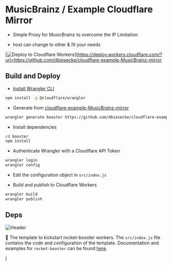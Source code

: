 # MusicBrainz / Example Cloudflare Mirror


* Simple Proxy for MusicBrainz to overcome the IP Limitation

* host can change to other & fit your needs

[![Deploy to Cloudflare Workers](https://deploy.workers.cloudflare.com/button)](https://deploy.workers.cloudflare.com/?url=https://github.com/dbiesecke/cloudflare-example-MusicBrainz-mirror



## Build and Deploy

- [Install Wrangler CLI](https://github.com/cloudflare/wrangler#installation)

```sh
npm install -g @cloudflare/wrangler
```

- Generate from [cloudflare-example-MusicBrainz-mirror](https://github.com/dbiesecke/cloudflare-example-MusicBrainz-mirror)

```sh
wrangler generate booster https://github.com/dbiesecke/cloudflare-example-MusicBrainz-mirror
```

- Install dependencies

```sh
cd booster
npm install
```

- Authenticate Wrangler with a Cloudflare API Token

```sh
wrangler login
wrangler config
```

- Edit the configuration object in `src/index.js`

- Build and publish to Cloudflare Workers

```sh
wrangler build
wrangler publish
```


## Deps

![Header](https://raw.githubusercontent.com/booster-labs/rocket-booster/master/.github/img/header.jpg)

:rocket: The template to kickstart rocket-booster workers. The `src/index.js` file contains the code and configuration of the template. Documentation and examples for `rocket-booster` can be found [here](https://github.com/booster-labs/rocket-booster).

)
